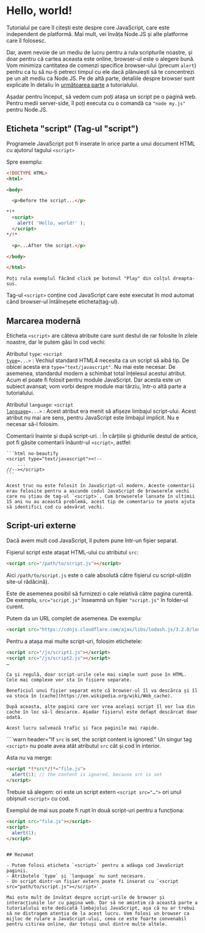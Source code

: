 # Hello, world!

Tutorialul pe care îl citești este despre core JavaScript, care este independent de platformă. Mai mult, vei învăța Node.JS și alte platforme care îl folosesc.

Dar, avem nevoie de un mediu de lucru pentru a rula scripturile noastre, și doar pentru că cartea aceasta este online, browser-ul este o alegere bună. Vom minimiza cantitatea de comenzi specifice browser-ului (precum `alert`) pentru ca tu să nu-ți petreci timpul cu ele dacă plănuiești să te concentrezi pe un alt mediu ca Node.JS. Pe de altă parte, detaliile despre browser sunt explicate  în detaliu în [următoarea parte](/ui) a tutorialului.

Așadar pentru început, să vedem cum poți atașa un script pe o pagină web. Pentru medii server-side, îl poți executa cu o comandă ca `"node my.js"` pentru Node.JS.


## Eticheta "script" (Tag-ul "script")

Programele JavaScript pot fi inserate în orice parte a unui document HTML cu ajutorul tagului `<script>`

Spre exemplu:

```html run height=100
<!DOCTYPE HTML>
<html>

<body>

  <p>Before the script...</p>

*!*
  <script>
    alert( 'Hello, world!' );
  </script>
*/!*

  <p>...After the script.</p>

</body>

</html>
```

```online
Poți rula exemplul făcând click pe butonul "Play" din colțul dreapta-sus.
```

Tag-ul `<script>` conține cod JavaScript care este executat în mod automat când browser-ul întâlneșete eticheta(tag-ul).

## Marcarea modernă

Eticheta `<script>` are câteva atribute care sunt destul de rar folosite în zilele noastre, dar le putem găsi în cod vechi:

Atributul `type`: <code>&lt;script <u>type</u>=...&gt;</code>
 : Vechiul standard HTML4 necesita ca un script să aibă tip. De obicei acesta era `type="text/javascript"`. Nu mai este necesar. De asemenea, standardul modern a schimbat total înțelesul acestui atribut. Acum el poate fi folosit pentru module JavaScript. Dar acesta este un subiect avansat; vom vorbi despre module mai târziu, într-o altă parte a tutorialului.

Atributul `language`: <code>&lt;script <u>language</u>=...&gt;</code>
  : Acest atribut era menit să afișeze limbajul script-ului. Acest atribut nu mai are sens, pentru JavaScript este limbajul implicit. Nu e necesar să-l folosim.

Comentarii înainte și după script-uri.
: În cărțiile și ghidurile destul de antice, pot fi găsite comentarii înăuntr-ul `<script>`, astfel:

    ```html no-beautify
    <script type="text/javascript"><!--
        ...
    //--></script>
    ```

    Acest truc nu este folosit în JavaScript-ul modern. Aceste comentarii erau folosite pentru a ascunde codul JavaScript de browserele vechi care nu știau de tag-ul `<script>`. Cum browserele lansate în ultimii 15 ani nu au această problemă, acest tip de comentariu te poate ajuta să identifici cod cu adevărat vechi. 


## Script-uri externe

Dacă avem mult cod JavaScript, îl putem pune într-un fișier separat.

Fișierul script este atașat HTML-ului cu atributul `src`:

```html
<script src="/path/to/script.js"></script>
```

Aici `/path/to/script.js` este o cale absolută către fișierul cu script-ul(din site-ul rădăcină).

Este de asemenea posibil să furnizezi o cale relativă către pagina curentă. De exemplu, `src="script.js"` înseamnă un fișier `"script.js"` în folder-ul curent.

Putem da un URL complet de asemenea. De exemplu:

```html
<script src="https://cdnjs.cloudflare.com/ajax/libs/lodash.js/3.2.0/lodash.js"></script>
```

Pentru a atașa mai multe script-uri, folosim etichetele:

```html
<script src="/js/script1.js"></script>
<script src="/js/script2.js"></script>
…
```

```smart
Ca și regulă, doar script-urile cele mai simple sunt puse în HTML. Cele mai complexe vor sta în fișiere separate.

Beneficiul unui fișier separat este că browser-ul îl va descărca și îl va stoca în [cache](https://en.wikipedia.org/wiki/Web_cache).

După aceasta, alte pagini care vor vrea același script îl vor lua din cache în loc să-l descarce. Așadar fișierul este defapt descărcat doar odată.

Acest lucru salvează trafic și face paginile mai rapide.
```

````warn header="If `src` is set, the script content is ignored."
Un singur tag `<script>` nu poate avea atât atributul `src` cât și cod în interior.

Asta nu va merge:

```html
<script *!*src*/!*="file.js">
  alert(1); // the content is ignored, because src is set
</script>
```

Trebuie să alegem: ori este un script extern `<script src="…">` ori unul obișnuit `<script>` cu cod.

Exemplul de mai sus poate fi rupt în două script-uri pentru a funcționa:

```html
<script src="file.js"></script>
<script>
  alert(1);
</script>
```
````

## Rezumat

- Putem folosi eticheta `<script>` pentru a adăuga cod JavaScript paginii.
- Atributele `type` și `language` nu sunt necesare.
- Un script dintr-un fișier extern poate fi inserat cu `<script src="path/to/script.js"></script>`.

Mai este mult de învățat despre script-urile de browser și interacțiunile lor cu pagina web. Dar să ne amintim că această parte a tutorialului este dedicată limbajului JavaScript, așa că nu ar trebui să ne distragem atenția de la acest lucru. Vom folosi un browser ca mijloc de rulare a JavaScript-ului, ceea ce este foarte convenabil pentru citirea online, dar totuși unul dintre multe altele.